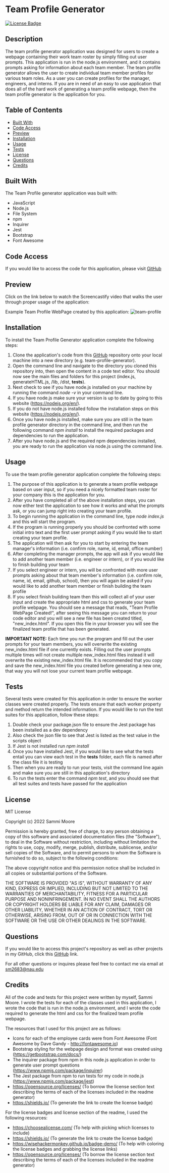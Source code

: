 # Team Profile Generator

[![License Badge](https://img.shields.io/badge/license-MIT-green)](https://opensource.org/licenses/MIT)

## Description

The team profile generator application was designed for users to create a webpage containing their work team roster by simply filling out user prompts. This application is run in the node.js environment, and it contains prompts asking for information about each team member. The team profile generator allows the user to create individual team member profiles for various team roles. As a user you can create profiles for the manager, engineers, and interns. If you are in need of an easy to use application that does all of the hard work of generating a team profile webpage, then the team profile generator is the application for you.  

## Table of Contents
  * [Built With](#built-with)
  * [Code Access](#code-access)
  * [Preview](#preview)
  * [Installation](#installation)
  * [Usage](#usage)
  * [Tests](#tests)
  * [License](#license)
  * [Questions](#questions)
  * [Credits](#credits)

## Built With

The Team Profile generator application was built with:
- JavaScript
- Node.js
- File System
- npm
- Inquirer
- Jest
- Bootstrap
- Font Awesome

## Code Access

If you would like to access the code for this application, please visit [GitHub](https://github.com/sm3131/team-profile-generator)

## Preview

Click on the link below to watch the Screencastify video that walks the user through proper usage of the application:


Example Team Profile WebPage created by this application:
![team-profile](./src/images/team-profile-page.png)

## Installation
To install the Team Profile Generator application complete the following steps:
1. Clone the application's code from this [GitHub](https://github.com/sm3131/team-profile-generator) repository onto your local machine into a new directory (e.g. team-profile-generator).
2. Open the command line and navigate to the directory you cloned this repository into, then open the content in a code text editor. You should now see the main files and folders for this project (index.js, generateHTML.js, /lib, /dist, __tests__).
3. Next check to see if you have node.js installed on your machine by running the command *node -v* in your command line.
4. If you have node.js make sure your version is up to date by going to this website (https://nodejs.org/en/).
5. If you do not have node.js installed follow the installation steps on this website (https://nodejs.org/en/).
6. Once you have node.js installed, make sure you are still in the team profile generator directory in the command line, and then run the following command *npm install* to install the required packages and dependencies to run the application.
7. After you have node.js and the required npm dependencies installed, you are ready to run the application via node.js using the command line.

## Usage
To use the team profile generator application complete the following steps:
1. The purpose of this application is to generate a team profile webpage based on user input, so if you need a nicely formatted team roster for your company this is the application for you. 
2. After you have completed all of the above installation steps, you can now either test the application to see how it works and what the prompts ask, or you can jump right into creating your team profile.
3. To begin running the application in the command line, type *node index.js* and this will start the program.
4. If the program is running properly you should be confronted with some initial intro text and the first user prompt asking if you would like to start creating your team profile.
5. The application will then ask for you to start by entering the team manager's information (i.e. confirm role, name, id, email, office number) 
6. After completing the manager prompts, the app will ask if you would like to add another team member (i.e. engineer or intern), or if you would like to finish building your team
7. If you select engineer or intern, you will be confronted with more user prompts asking about that team member's information (i.e. confirm role, name, id, email, github, school), then you will again be asked if you would like to add another team member or finish building the team profile
8. If you select finish building team then this will collect all of your user input and create the appropriate html and css to generate your team profile webpage. You should see a message that reads, "Team Profile WebPage Created!", after seeing this message you can return to your code editor and you will see a new file has been created titled, "new_index.html". If you open this file in your browser you will see the finalized team profile that has been generated.

**IMPORTANT NOTE:** Each time you run the program and fill out the user prompts for your team members, you will overwrite the existing new_index.html file if one currently exists. Filling out the user prompts multiple times will not create multiple new_index.html files instead it will overwrite the existing new_index.html file. It is recommended that you copy and save the new_index.html file you created before generating a new one, that way you will not lose your current team profile webpage. 

## Tests

Several tests were created for this application in order to ensure the worker classes were created properly. The tests ensure that each worker property and method return the intended information. If you would like to run the test suites for this application, follow these steps:
1. Double check your package.json file to ensure the Jest package has been installed as a dev dependency
2. Also check the json file to see that Jest is listed as the test value in the scripts object
3. If Jest is not installed run *npm install*
4. Once you have installed Jest, if you would like to see what the tests entail you can view each test in the __tests__ folder, each file is named after the class file it is testing
5. Then when you are ready to run your tests, visit the command line again and make sure you are still in this application's directory
6. To run the tests enter the command *npm test*, and you should see that all test suites and tests have passed for the application

## License

MIT License

Copyright (c) 2022 Sammi Moore

Permission is hereby granted, free of charge, to any person obtaining a copy
of this software and associated documentation files (the "Software"), to deal
in the Software without restriction, including without limitation the rights
to use, copy, modify, merge, publish, distribute, sublicense, and/or sell
copies of the Software, and to permit persons to whom the Software is
furnished to do so, subject to the following conditions:

The above copyright notice and this permission notice shall be included in all
copies or substantial portions of the Software.

THE SOFTWARE IS PROVIDED "AS IS", WITHOUT WARRANTY OF ANY KIND, EXPRESS OR
IMPLIED, INCLUDING BUT NOT LIMITED TO THE WARRANTIES OF MERCHANTABILITY,
FITNESS FOR A PARTICULAR PURPOSE AND NONINFRINGEMENT. IN NO EVENT SHALL THE
AUTHORS OR COPYRIGHT HOLDERS BE LIABLE FOR ANY CLAIM, DAMAGES OR OTHER
LIABILITY, WHETHER IN AN ACTION OF CONTRACT, TORT OR OTHERWISE, ARISING FROM,
OUT OF OR IN CONNECTION WITH THE SOFTWARE OR THE USE OR OTHER DEALINGS IN THE
SOFTWARE.

## Questions

If you would like to access this project's repository as well as other projects in my GitHub, click this [GitHub](https://github.com/sm3131) link. 

For all other questions or inquires please feel free to contact me via email at [sm2683@nau.edu](mailto:sm2683@nau.edu)

## Credits

All of the code and tests for this project were written by myself, Sammi Moore. I wrote the tests for each of the classes used in this application, I wrote the code that is run in the node.js environment, and I wrote the code required to generate the html and css for the finalized team profile webpage. 

The resources that I used for this project are as follows:
- Icons for each of the employee cards were from Font Awesome (Font Awesome by Dave Gandy - http://fontawesome.io)
- Bootstrap styling for the webpage design and format was created using (https://getbootstrap.com/docs/)
- The inquirer package from npm in this node.js application in order to generate user prompt questions (https://www.npmjs.com/package/inquirer)
- The Jest package from npm to run tests for my code in node.js (https://www.npmjs.com/package/jest)
- https://opensource.org/licenses/ (To borrow the license section text describing the terms of each of the licenses included in the readme generator)
- https://shields.io/ (To generate the link to create the license badge)

For the license badges and license section of the readme, I used the following resources:
- https://choosealicense.com/ (To help with picking which licenses to include)
- https://shields.io/ (To generate the link to create the license badge)
- https://wisehackermonkey.github.io/badge-demo/ (To help with coloring the license badges and grabbing the license links)
- https://opensource.org/licenses/ (To borrow the license section text describing the terms of each of the licenses included in the readme generator)